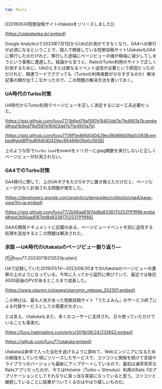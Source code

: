 ```yaml
---
tag: Rails
---
```

[[20180624短歌投稿サイトUtakataをリリースしました]]

[https://utakatanka.jp/:embed]

Google Analyticsで2023年7月1日からUAの計測ができなくなり、GA4への移行が必須になるということで、個人で開発している短歌投稿サイトUtakataもGA4に移行したのだけれど、移行した途端にページビューの値が極端に減少してしまうという事態に遭遇した。結論から言うと、RailsのTurbo利用のサイトで正しく計測するために、UAのときとは異なるイベント送信が必要という原因だったのだけれど、関連ワードでググっても（Turboの利用者数が少なすぎるのか）解決記事の類が出てこなかったので、この問題の解決方法を書いておく。

### UA時代のTurbo対策

UA時代からTurbo利用でページビューを正しく測定するには一工夫必要だった。

[https://gist.github.com/fuyu77/1b6ed79a1597e18403dd7e7fe4901a7b:embed#gist1b6ed79a1597e18403dd7e7fe4901a7b]

[https://gist.github.com/fuyu77/8ff1ed69d040429ec66466b09a0c0938:embed#gist8ff1ed69d040429ec66466b09a0c0938]


上のような形で<code>turbo:load</code>をeventをトリガーにgtag関数を実行しないと正しくページビューが計測されない。

### GA4でのTurbo対策

GA4移行に際して、上のUAタグをただGタグに置き換えただけだと、ページビューが少なく計測される問題が発生した。

[https://developers.google.com/analytics/devguides/collection/ga4/page-view?hl=ja:embed]

[https://gist.github.com/fuyu77/2b56aa8187dd8a833817025311f1ff86:embed#gist2b56aa8187dd8a833817025311f1ff86]

GA4の開発ドキュメントに記載のある、ページビューイベントを別に送信する処理を追加するとこの問題は解決された。

### 余談 ―UA時代のUtakataのページビュー振り返り―

[f:id:fuyu77:20230718213533p:plain]

UAで記録していた2019/01/14〜2023/06/30までのUtakataのページビューの遷移の上のようになっている。今年に入ってから猛烈に伸びていて、最近では毎日4000前後のPVがあるところまで成長した。

[https://www.utayom.in/pages/utayomin_release_202301:embed]

この伸びは、最も人気があった短歌投稿サイト「うたよみん」のサービス終了による代替サービスとしての需要が大きい。

とは言え、Utakataもまた、多くのユーザーに支持され、日々使っていただけていることも事実だ。

[https://fuyu.hatenablog.com/entry/2018/06/24/233652:embed]

[https://github.com/fuyu77/utakata:embed]

Utakataは新卒で入った会社を逃げるように辞めて、Webエンジニアになるための勉強をしていた頃にリリースしたサービスで、コツコツと開発を続けて言語やライブラリのバージョンも最新にアップデートしているので、最初は滅茶苦茶なRailsアプリだったのが、今ではHotwire（Turbo + Stimulus）利用のRails 7のアプリケーションとしてそれなりに真っ当な実装になっていると思う。コツコツと継続していることに結果がついてくるのはやはり嬉しいものだ。